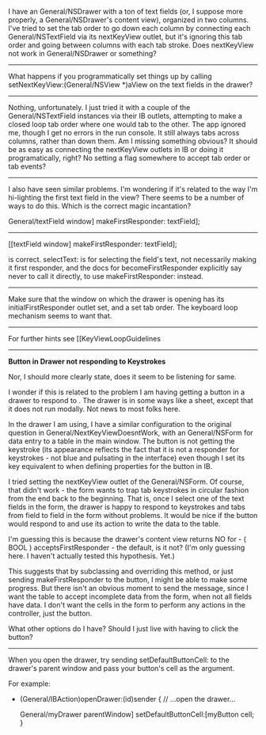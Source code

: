 I have an General/NSDrawer with a ton of text fields (or, I suppose more properly, a General/NSDrawer's content view), organized in two columns. I've tried to set the tab order to go down each column by connecting each General/NSTextField via its nextKeyView outlet, but it's ignoring this tab order and going between columns with each tab stroke. Does nextKeyView not work in General/NSDrawer or something?

----

What happens if you programmatically set things up by calling     setNextKeyView:(General/NSView *)aView on the text fields in the drawer?

----

Nothing, unfortunately. I just tried it with a couple of the General/NSTextField instances via their IB outlets, attempting to make a closed loop tab order where one would tab to the other. The app ignored me, though I get no errors in the run console. It still always tabs across columns, rather than down them. Am I missing something obvious? It should be as easy as connecting the nextKeyView outlets in IB or doing it programatically, right? No setting a flag somewhere to accept tab order or tab events?

----

I also have seen similar problems.  I'm wondering if it's related to the way I'm hi-lighting the first text field in the view?  There seems to be a number of ways to do this.  Which is the correct magic incantation?

General/textField window] makeFirstResponder: textField];

----

[[textField window] makeFirstResponder: textField];

is correct.     selectText: is for selecting the field's text, not necessarily making it first responder, and the docs for     becomeFirstResponder explicitly say never to call it directly, to use     makeFirstResponder: instead.

----

Make sure that the window on which the drawer is opening has its     initialFirstResponder outlet set, and a set tab order. The keyboard loop mechanism seems to want that.

----

For further hints see [[KeyViewLoopGuidelines

----

**Button in Drawer not responding to Keystrokes**

Nor, I should more clearly state, does it seem to be listening for same.

I wonder if this is related to the problem I am having getting a button in a drawer to respond to <Return>.
The drawer is in some ways like a sheet, except that it does not run modally. Not news to most folks here.

In the drawer I am using, I have a similar configuration to the original question in General/NextKeyViewDoesntWork, with an General/NSForm for data entry to a table in the main window. The button is not getting the keystroke (its appearance reflects the fact that it is not a responder for keystrokes - not blue and pulsating in the interface) even though I set its key equivalent to <Return> when defining properties for the button in IB.

I tried setting the     nextKeyView outlet of the General/NSForm. Of course, that didn't work - the form wants to trap tab keystrokes in circular fashion from the
end back to the beginning. That is, once I select one of the text fields in the form, the drawer is happy to respond to keystrokes and tabs from field to field in the form without problems. It would be nice if the button would respond to <Return> and use its action to write the data to the table.

I'm guessing this is because the drawer's content view returns     NO for     - ( BOOL ) acceptsFirstResponder - the default, is it not?
(I'm only guessing here. I haven't actually tested this hypothesis. Yet.)

This suggests that by subclassing and overriding this method, or just sending     makeFirstResponder to the button,
I might be able to make some progress. But there isn't an obvious moment to send the message, since I want the table to accept
incomplete data from the form, when not all fields have data. I don't want the cells in the form to perform any actions in the controller,
just the button.

What other options do I have? Should I just live with having to click the button?

----

When you open the drawer, try sending     setDefaultButtonCell: to the drawer's parent window and pass your button's cell as the argument.

For example:

    
- (General/IBAction)openDrawer:(id)sender
{
    // ...open the drawer...

    General/myDrawer parentWindow] setDefaultButtonCell:[myButton cell;
}
